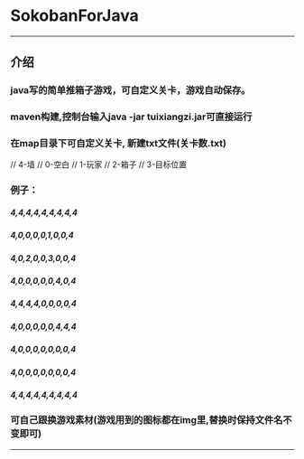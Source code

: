 # SokobanForJava
----
## 介绍
### java写的简单推箱子游戏，可自定义关卡，游戏自动保存。
### maven构建,控制台输入java -jar tuixiangzi.jar可直接运行
### 在map目录下可自定义关卡,  新建txt文件(关卡数.txt)
//        4-墙
//        0-空白
//        1-玩家
//        2-箱子
//        3-目标位置
### 例子：
##### 4,4,4,4,4,4,4,4,4
##### 4,0,0,0,0,1,0,0,4
##### 4,0,2,0,0,3,0,0,4
##### 4,0,0,0,0,0,4,0,4
##### 4,4,4,4,0,0,0,0,4
##### 4,0,0,0,0,0,4,4,4
##### 4,0,0,0,0,0,0,0,4
##### 4,0,0,0,0,0,0,0,4
##### 4,4,4,4,4,4,4,4,4
### 可自己跟换游戏素材(游戏用到的图标都在img里,替换时保持文件名不变即可)

----
